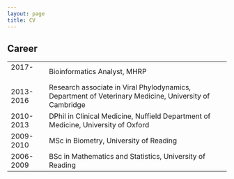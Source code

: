 ```yaml
---
layout: page
title: CV
---
```

## Career

| | |
|----|-|
2017-&nbsp;&nbsp;&nbsp;&nbsp;&nbsp;&nbsp;&nbsp;&nbsp;&nbsp;&nbsp;&nbsp;    | Bioinformatics Analyst, MHRP
2013-2016 | Research associate in Viral Phylodynamics, Department of Veterinary Medicine, University of Cambridge
2010-2013 | DPhil in Clinical Medicine, Nuffield Department of Medicine, University of Oxford
2009-2010 | MSc in Biometry, University of Reading 
2006-2009 | BSc in Mathematics and Statistics, University of Reading



